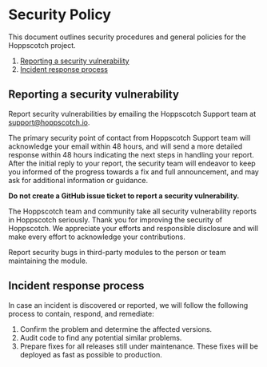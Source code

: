 # Security Policy

This document outlines security procedures and general policies for the Hoppscotch project.

1. [Reporting a security vulnerability](#reporting-a-security-vulnerability)
3. [Incident response process](#incident-response-process)

## Reporting a security vulnerability

Report security vulnerabilities by emailing the Hoppscotch Support team at support@hoppscotch.io.

The primary security point of contact from Hoppscotch Support team will acknowledge your email within 48 hours, and will send a more detailed response within 48 hours indicating the next steps in handling your report. After the initial reply to your report, the security team will endeavor to keep you informed of the progress towards a fix and full announcement, and may ask for additional information or guidance.

**Do not create a GitHub issue ticket to report a security vulnerability.**

The Hoppscotch team and community take all security vulnerability reports in Hoppscotch seriously. Thank you for improving the security of Hoppscotch. We appreciate your efforts and responsible disclosure and will make every effort to acknowledge your contributions.

Report security bugs in third-party modules to the person or team maintaining the module.

## Incident response process

In case an incident is discovered or reported, we will follow the following  process to contain, respond, and remediate:

1. Confirm the problem and determine the affected versions.
2. Audit code to find any potential similar problems.
3. Prepare fixes for all releases still under maintenance. These fixes will be deployed as fast as possible to production.
